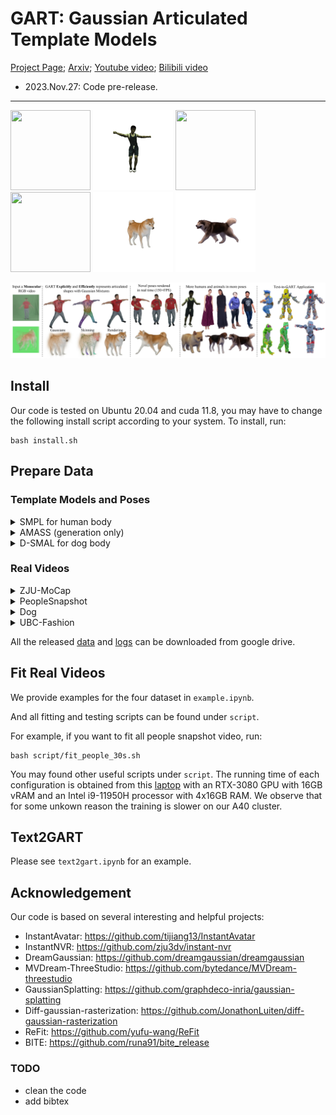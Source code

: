 # GART: Gaussian Articulated Template Models

[Project Page](https://www.cis.upenn.edu/~leijh/projects/gart/); [Arxiv](https://arxiv.org/abs/2311.16099); [Youtube video](https://www.youtube.com/watch?v=-xYNtIlW4WY); [Bilibili video](https://www.bilibili.com/video/BV1Ru4y1F7Gp/)

- 2023.Nov.27: Code pre-release.

---

<p float="left">
<img src="./assets/people_novel_pose_aist_demo.gif" width="128" height="128">
<img src="./assets/zju_novel_pose_aist_demo.gif" width="128" height="128">
<img src="./assets/hal9000_novel_pose_aist_demo.gif" width="128" height="128">
<img src="./assets/frog_novel_pose_aist_demo.gif" width="128" height="128">
<img src="./assets/spin.gif" width="128" height="128">
<img src="./assets/animation.gif" width="128" height="128">
</p>

![teaser](./assets/TEASER_arxiv.jpg)

<!-- ![main](./assets/MAIN.jpg) -->

## Install

Our code is tested on Ubuntu 20.04 and cuda 11.8, you may have to change the following install script according to your system.
To install, run:

```shell
bash install.sh
```

## Prepare Data

### Template Models and Poses

<details>
<summary>SMPL for human body</summary>

Download SMPL v1.1 `SMPL_python_v.1.1.0.zip` from [SMPL official website](https://smpl.is.tue.mpg.de/download.php) and move and rename `SMPL_python_v.1.1.0/smpl/models/*.pkl` to `PROJECT_ROOT/data/smpl_model` So you can get:

```
PROJECT_ROOT/data/smpl_model
    ├── SMPL_FEMALE.pkl
    ├── SMPL_MALE.pkl
    ├── SMPL_NEUTRAL.pkl

# to check the version of SMPL, here is the checksum of female pkl we are using
cksum SMPL_FEMALE.pkl
3668678829 247530000 SMPL_FEMALE.pkl
```

</details>
<details>
<summary>AMASS (generation only)</summary>

Download the `SMPL-X N` package of `BMLrub` subset from [AMASS](https://amass.is.tue.mpg.de/index.html), unzip, and put it into `PROJECT_ROOT/data/amass/BMLrub`.

For generation application, you only have to download the SMPL models and AMASS poses. You can go to generation section directly and skip the following data downloading steps.

</details>

<details>
<summary>D-SMAL for dog body</summary>

If you want to work with dogs, please download `smal_data` from [BITE](https://owncloud.tuebingen.mpg.de/index.php/s/BpPWyzsmfycXdyj?path=%2Fdata) and put this folder to `lib_gart/smal/smal_data` so you get:

```
lib_gart/smal/smal_data
    ├── mean_dog_bone_lengths.txt
    ├── my_smpl_data_SMBLD_v3.pkl
    ├── my_smpl_SMBLD_nbj_v3.pkl
    ├── new_dog_models
    │   ├── 39dogsnorm_newv3_dog_dog_0.obj
    ...
    │   └── X_scaled_39dogsnorm_newv3_dog.npy
    └── symmetry_inds.json
```

</details>

### Real Videos

<details>
<summary>ZJU-MoCap</summary>

We use the data from [Instant-nvr](https://github.com/zju3dv/instant-nvr). Note the poses from [Instant-nvr](https://github.com/zju3dv/instant-nvr) is different from the original ZJU-MoCap, please follow the instructions in [Instant-nvr](https://github.com/zju3dv/instant-nvr) to download their data: download `ZJU-MoCap` and their smpl model `smpl-meta.tar.gz`. link the unzipped data so you have:

```shell
PROJECT_ROOT/data/
    ├── smpl-meta
    │   ...
    │   └── SMPL_NEUTRAL.pkl
    └── zju_mocap
        ├── my_377
        ├── ...
        └── my_394
```

</details>

<details>
<summary>PeopleSnapshot</summary>

We use the data from [InstantAvatar](https://github.com/tijiang13/InstantAvatar), including their pre-processed poses (already included when you clone this repo).
First download the data from [PeopleSnapshot](https://graphics.tu-bs.de/people-snapshot).
Then run `DATA_ROOT=PATH_TO_UNZIPPED_PEOPLESNAPSHOT bash utils/preprocess_people_snapshot.sh` to prepare the data.

</details>

<details>
<summary>Dog</summary>

Download our [preprocessed data](https://drive.google.com/file/d/1mPSnyLClyTwITPFrWDE70YOmJMXdnAZm/view?usp=drive_link) (pose estimated via [BITE](https://github.com/runa91/bite_release)):

```shell
cd PROJECT_ROOT/data
gdown 1mPSnyLClyTwITPFrWDE70YOmJMXdnAZm
unzip dog_data_official.zip
```

</details>

<details>
<summary>UBC-Fashion</summary>

Download our [preprocessed data](https://drive.google.com/file/d/18byTvRqOqRyWOQ3V7lFOSV4EOHlKcdHJ/view?usp=drive_link) (6 videos with pose estimated via [ReFit](https://yufu-wang.github.io/refit_humans/)):

```shell
cd PROJECT_ROOT/data
gdown 18byTvRqOqRyWOQ3V7lFOSV4EOHlKcdHJ
unzip ubc_release.zip
```

</details>

All the released [data](https://drive.google.com/drive/folders/1t9neHu-IAwWSLS0bo0m-tv8rqk11X5ru?usp=drive_link) and [logs](https://drive.google.com/drive/folders/1YubA0Xy35Tg7U1Eg11zJVa46IEljcNuc?usp=drive_link) can be downloaded from google drive.

## Fit Real Videos

We provide examples for the four dataset in `example.ipynb`.

And all fitting and testing scripts can be found under `script`.

For example, if you want to fit all people snapshot video, run:

```shell
bash script/fit_people_30s.sh
```

You may found other useful scripts under `script`.
The running time of each configuration is obtained from this [laptop](https://psref.lenovo.com/syspool/Sys/PDF/ThinkPad/ThinkPad_T15g_Gen_2/ThinkPad_T15g_Gen_2_Spec.pdf) with an RTX-3080 GPU with 16GB vRAM and an Intel i9-11950H processor with 4x16GB RAM. We observe that for some unkown reason the training is slower on our A40 cluster.

## Text2GART

Please see `text2gart.ipynb` for an example.

## Acknowledgement

Our code is based on several interesting and helpful projects:

- InstantAvatar: <https://github.com/tijiang13/InstantAvatar>
- InstantNVR: <https://github.com/zju3dv/instant-nvr>
- DreamGaussian: <https://github.com/dreamgaussian/dreamgaussian>
- MVDream-ThreeStudio: <https://github.com/bytedance/MVDream-threestudio>
- GaussianSplatting: <https://github.com/graphdeco-inria/gaussian-splatting>
- Diff-gaussian-rasterization: <https://github.com/JonathonLuiten/diff-gaussian-rasterization>
- ReFit: <https://github.com/yufu-wang/ReFit>
- BITE: <https://github.com/runa91/bite_release>

### TODO

- clean the code
- add bibtex
